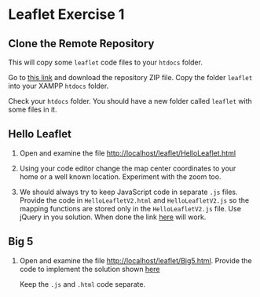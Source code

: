 # Leaflet Exercise 1

## Clone the Remote Repository

This will copy some ``leaflet`` code files to your ``htdocs`` folder.  

Go to [this link](../wdl2024/tree/main) and download the repository ZIP file.  Copy the folder ``leaflet`` into your XAMPP ``htdocs`` folder.

Check your ``htdocs`` folder.  You should have a new folder called ``leaflet`` with some files in it.


## Hello Leaflet 

1.	Open and examine the file [http://localhost/leaflet/HelloLeaflet.html](http://localhost/leaflet/HelloLeaflet.html)

1.	Using your code editor change the map center coordinates to your home or a well known location.  Experiment with the zoom too.

1.	We should always try to keep JavaScript code in separate `.js` files.  Provide the code in `HelloLeafletV2.html` and `HelloLeafletV2.js` so the mapping functions are stored only in the `HelloLeafletV2.js` file.  Use jQuery in you solution.  When done the link [here](http://localhost/Leaflet/HelloLeafletV2.html) will work.


## Big 5

1.	Open and examine the file [http://localhost/leaflet/Big5.html](http://localhost/leaflet/Big5.html).  Provide the code to implement the solution shown [here](images/Big5.gif)

	Keep the `.js` and `.html` code separate.

